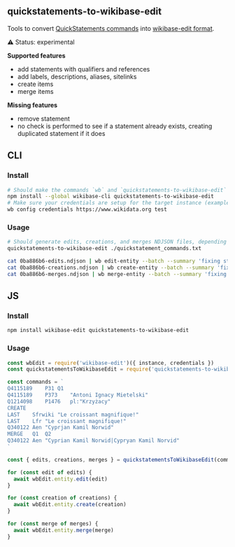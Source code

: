 ## quickstatements-to-wikibase-edit

Tools to convert [QuickStatements commands](https://www.wikidata.org/wiki/Help:QuickStatements#Command_sequence_syntax) into [wikibase-edit format](https://github.com/maxlath/wikibase-edit/blob/master/docs/how_to.md#api).

:warning: Status: experimental

**Supported features**
* add statements with qualifiers and references
* add labels, descriptions, aliases, sitelinks
* create items
* merge items

**Missing features**
* remove statement
* no check is performed to see if a statement already exists, creating duplicated statement if it does

## CLI
### Install
```sh
# Should make the commands `wb` and `quickstatements-to-wikibase-edit` available from anywhere
npm install --global wikibase-cli quickstatements-to-wikibase-edit
# Make sure your credentials are setup for the target instance (example below with wikidata.org)
wb config credentials https://www.wikidata.org test
```

### Usage
```sh
# Should generate edits, creations, and merges NDJSON files, depending on the commands content
quickstatements-to-wikibase-edit ./quickstatement_commands.txt

cat 0ba886b6-edits.ndjson | wb edit-entity --batch --summary 'fixing stuff'
cat 0ba886b6-creations.ndjson | wb create-entity --batch --summary 'fixing stuff'
cat 0ba886b6-merges.ndjson | wb merge-entity --batch --summary 'fixing stuff'
```

## JS
### Install
```sh
npm install wikibase-edit quickstatements-to-wikibase-edit
```

### Usage
```js
const wbEdit = require('wikibase-edit')({ instance, credentials })
const quickstatementsToWikibaseEdit = require('quickstatements-to-wikibase-edit')

const commands = `
Q4115189	P31	Q1
Q4115189	P373	"Antoni Ignacy Mietelski"
Q1214098	P1476	pl:"Krzyżacy"
CREATE
LAST	Sfrwiki	"Le croissant magnifique!"
LAST	Lfr	"Le croissant magnifique!"
Q340122	Aen	"Cyprjan Kamil Norwid"
MERGE	Q1	Q2
Q340122	Aen	"Cyprian Kamil Norwid|Cypryan Kamil Norvid"
`

const { edits, creations, merges } = quickstatementsToWikibaseEdit(commands)

for (const edit of edits) {
  await wbEdit.entity.edit(edit)
}

for (const creation of creations) {
  await wbEdit.entity.create(creation)
}

for (const merge of merges) {
  await wbEdit.entity.merge(merge)
}
```
